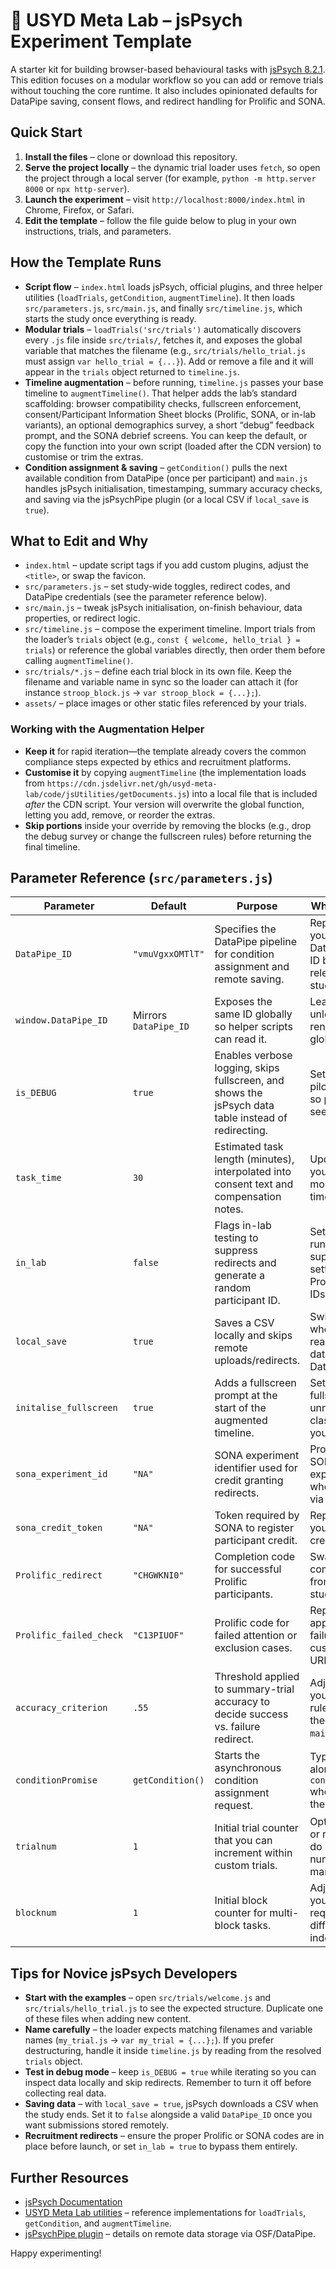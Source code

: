 # 🧠 USYD Meta Lab – jsPsych Experiment Template

A starter kit for building browser-based behavioural tasks with [jsPsych 8.2.1](https://www.jspsych.org/). This edition focuses on a modular workflow so you can add or remove trials without touching the core runtime. It also includes opinionated defaults for DataPipe saving, consent flows, and redirect handling for Prolific and SONA.

## Quick Start
1. **Install the files** – clone or download this repository.
2. **Serve the project locally** – the dynamic trial loader uses `fetch`, so open the project through a local server (for example, `python -m http.server 8000` or `npx http-server`).
3. **Launch the experiment** – visit `http://localhost:8000/index.html` in Chrome, Firefox, or Safari.
4. **Edit the template** – follow the file guide below to plug in your own instructions, trials, and parameters.

## How the Template Runs
- **Script flow** – `index.html` loads jsPsych, official plugins, and three helper utilities (`loadTrials`, `getCondition`, `augmentTimeline`). It then loads `src/parameters.js`, `src/main.js`, and finally `src/timeline.js`, which starts the study once everything is ready.
- **Modular trials** – `loadTrials('src/trials')` automatically discovers every `.js` file inside `src/trials/`, fetches it, and exposes the global variable that matches the filename (e.g., `src/trials/hello_trial.js` must assign `var hello_trial = {...}`). Add or remove a file and it will appear in the `trials` object returned to `timeline.js`.
- **Timeline augmentation** – before running, `timeline.js` passes your base timeline to `augmentTimeline()`. That helper adds the lab’s standard scaffolding: browser compatibility checks, fullscreen enforcement, consent/Participant Information Sheet blocks (Prolific, SONA, or in-lab variants), an optional demographics survey, a short “debug” feedback prompt, and the SONA debrief screens. You can keep the default, or copy the function into your own script (loaded after the CDN version) to customise or trim the extras.
- **Condition assignment & saving** – `getCondition()` pulls the next available condition from DataPipe (once per participant) and `main.js` handles jsPsych initialisation, timestamping, summary accuracy checks, and saving via the jsPsychPipe plugin (or a local CSV if `local_save` is `true`).

## What to Edit and Why
- `index.html` – update script tags if you add custom plugins, adjust the `<title>`, or swap the favicon.
- `src/parameters.js` – set study-wide toggles, redirect codes, and DataPipe credentials (see the parameter reference below).
- `src/main.js` – tweak jsPsych initialisation, on-finish behaviour, data properties, or redirect logic.
- `src/timeline.js` – compose the experiment timeline. Import trials from the loader’s `trials` object (e.g., `const { welcome, hello_trial } = trials`) or reference the global variables directly, then order them before calling `augmentTimeline()`.
- `src/trials/*.js` – define each trial block in its own file. Keep the filename and variable name in sync so the loader can attach it (for instance `stroop_block.js` → `var stroop_block = {...};`).
- `assets/` – place images or other static files referenced by your trials.

### Working with the Augmentation Helper
- **Keep it** for rapid iteration—the template already covers the common compliance steps expected by ethics and recruitment platforms.
- **Customise it** by copying `augmentTimeline` (the implementation loads from `https://cdn.jsdelivr.net/gh/usyd-meta-lab/code/jsUtilities/getDocuments.js`) into a local file that is included *after* the CDN script. Your version will overwrite the global function, letting you add, remove, or reorder the extras.
- **Skip portions** inside your override by removing the blocks (e.g., drop the debug survey or change the fullscreen rules) before returning the final timeline.

## Parameter Reference (`src/parameters.js`)
| Parameter | Default | Purpose | When to change |
| --- | --- | --- | --- |
| `DataPipe_ID` | `"vmuVgxxOMTlT"` | Specifies the DataPipe pipeline for condition assignment and remote saving. | Replace with your own DataPipe project ID before releasing the study. |
| `window.DataPipe_ID` | Mirrors `DataPipe_ID` | Exposes the same ID globally so helper scripts can read it. | Leave as-is unless you rename the global. |
| `is_DEBUG` | `true` | Enables verbose logging, skips fullscreen, and shows the jsPsych data table instead of redirecting. | Set to `false` for pilot/production so participants see the real flow. |
| `task_time` | `30` | Estimated task length (minutes), interpolated into consent text and compensation notes. | Update when your study takes more or less time. |
| `in_lab` | `false` | Flags in-lab testing to suppress redirects and generate a random participant ID. | Set to `true` when running in a supervised setting without Prolific/SONA IDs. |
| `local_save` | `true` | Saves a CSV locally and skips remote uploads/redirects. | Switch to `false` when you are ready to push data to DataPipe/OSF. |
| `initalise_fullscreen` | `true` | Adds a fullscreen prompt at the start of the augmented timeline. | Set to `false` if fullscreen is unnecessary or clashes with your task. |
| `sona_experiment_id` | `"NA"` | SONA experiment identifier used for credit granting redirects. | Provide the real SONA experiment ID when recruiting via SONA. |
| `sona_credit_token` | `"NA"` | Token required by SONA to register participant credit. | Replace with your SONA credit token. |
| `Prolific_redirect` | `"CHGWKNI0"` | Completion code for successful Prolific participants. | Swap in the completion code from your Prolific study. |
| `Prolific_failed_check` | `"C13PIUOF"` | Prolific code for failed attention or exclusion cases. | Replace with the appropriate failure code or a custom return URL. |
| `accuracy_criterion` | `.55` | Threshold applied to summary-trial accuracy to decide success vs. failure redirect. | Adjust to match your exclusion rules or remove the check in `main.js`. |
| `conditionPromise` | `getCondition()` | Starts the asynchronous condition assignment request. | Typically leave alone; use `await conditionPromise` where you need the value. |
| `trialnum` | `1` | Initial trial counter that you can increment within custom trials. | Optional—reset or remove if you do not track trial numbers manually. |
| `blocknum` | `1` | Initial block counter for multi-block tasks. | Adjust only if your logic requires a different starting index. |

## Tips for Novice jsPsych Developers
- **Start with the examples** – open `src/trials/welcome.js` and `src/trials/hello_trial.js` to see the expected structure. Duplicate one of these files when adding new content.
- **Name carefully** – the loader expects matching filenames and variable names (`my_trial.js` → `var my_trial = {...};`). If you prefer destructuring, handle it inside `timeline.js` by reading from the resolved `trials` object.
- **Test in debug mode** – keep `is_DEBUG = true` while iterating so you can inspect data locally and skip redirects. Remember to turn it off before collecting real data.
- **Saving data** – with `local_save = true`, jsPsych downloads a CSV when the study ends. Set it to `false` alongside a valid `DataPipe_ID` once you want submissions stored remotely.
- **Recruitment redirects** – ensure the proper Prolific or SONA codes are in place before launch, or set `in_lab = true` to bypass them entirely.

## Further Resources
- [jsPsych Documentation](https://www.jspsych.org/)
- [USYD Meta Lab utilities](https://github.com/usyd-meta-lab/code/tree/main/jsUtilities) – reference implementations for `loadTrials`, `getCondition`, and `augmentTimeline`.
- [jsPsychPipe plugin](https://github.com/jspsych/jsPsych/tree/main/packages/plugin-pipe) – details on remote data storage via OSF/DataPipe.

Happy experimenting!

